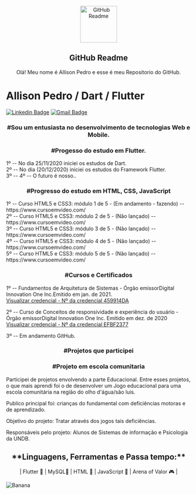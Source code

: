 <p align="center">
 <img width="100px" src="https://res.cloudinary.com/anuraghazra/image/upload/v1594908242/logo_ccswme.svg" align="center" alt="GitHub Readme " />
 <h2 align="center">GitHub Readme </h2>
 <p align="center">Olá! Meu nome é Allison Pedro e esse é meu Repositorio do GitHub.</p>
</p>
 
 # Allison Pedro / Dart / Flutter 



[![Linkedin Badge](https://img.shields.io/badge/-Allison%20Pedro-6633cc?style=flat-square&logo=Linkedin&logoColor=white&link=https://www.linkedin.com/in/allison-pedro-a817b7129/)](https://www.linkedin.com/in/allison-pedro-a817b7129/) 
[
![Gmail Badge](https://img.shields.io/badge/-Allisondjkk@gmail.com-6633cc?style=flat-square&logo=Gmail&logoColor=white&link=mailto:diego.schell.f@gmail.com)](mailto:allisondjkk@gmail.com)

<h3 align="center">#Sou um entusiasta no desenvolvimento de tecnologias Web e Mobile.</h3>


<h3 align="center">#Progesso do estudo em Flutter.</h3>
1º -- No dia 25/11/2020 iniciei os estudos de Dart. </br>
2º -- No dia (20/12/2020) iniciei os estudos do Framework Flutter.</br>
3º -- 
4º -- O futuro é nosso..


<h3 align="center">#Progresso do estudo em HTML, CSS, JavaScript</h3>
1º -- Curso HTML5 e CSS3: módulo 1 de 5 - (Em andamento - fazendo) -- https://www.cursoemvideo.com/  </br>
2º -- Curso HTML5 e CSS3: módulo 2 de 5 - (Não lançado) -- https://www.cursoemvideo.com/ </br>
3º -- Curso HTML5 e CSS3: módulo 3 de 5 - (Não lançado) -- https://www.cursoemvideo.com/ </br>
4º -- Curso HTML5 e CSS3: módulo 4 de 5 - (Não lançado) -- https://www.cursoemvideo.com/ </br>
5º -- Curso HTML5 e CSS3: módulo 5 de 5 - (Não lançado) -- https://www.cursoemvideo.com/ </br>

<h3 align="center">#Cursos e Certificados</h3>
1º -- Fundamentos de Arquitetura de Sistemas - Órgão emissorDigital Innovation One Inc.Emitido em jan. de 2021.</br>
      <a href="https://certificates.digitalinnovation.one/459914DA">Visualizar credencial - Nº da credencial 459914DA</a> </br>
      
2º -- Curso de Conceitos de responsividade e experiência do usuário - Órgão emissorDigital Innovation One Inc. Emitido em dez. de 2020</br>
      <a href="https://certificates.digitalinnovation.one/EFBF2377">Visualizar credencial - Nº da credencial EFBF2377</a> </br>

3º -- Em andamento GitHub.</br>

<h3 align="center">#Projetos que participei</h3>

<h3 align="center">#Projeto em escola comunitaria</h3>
<p>Participei de projetos envolvendo a parte Educacional. Entre esses projetos, o que mais aprendi foi o de desenvolver um Jogo educacional para uma escola comunitária na região do olho d'água/são luis.   </p>

<p>Publico principal foi: crianças do fundamental com deficiências motoras e de aprendizado.</p>

<p>Objetivo do projeto: Tratar através dos jogos tais deficiências.</p>

<p>Responsáveis pelo projeto:  Alunos de Sistemas de informação e Psicologia da UNDB.</p>


<h2 align="center">**Linguagens, Ferramentas e Passa tempo:** </h2>

 <p align="center">| Flutter 💙 | MySQL💜 | HTML 🧡 | JavaScript 💜 | Arena of Valor 🎮 | </p>
 
 <img src="https://media-exp1.licdn.com/dms/image/C4D22AQHKSrVM42xW1g/feedshare-shrink_2048_1536-alternative/0/1610136468865?e=1613606400&v=beta&t=WO34irIhXDAA7P5bUQTyO-aGErdZx2fVIYZ6ynUDUBY" alt="Banana" />

 
